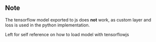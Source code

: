 ## Note

The tensorflow model exported to js does **not** work, as custom layer and loss is used in the python implementation.

Left for self reference on how to load model with tensorflowjs